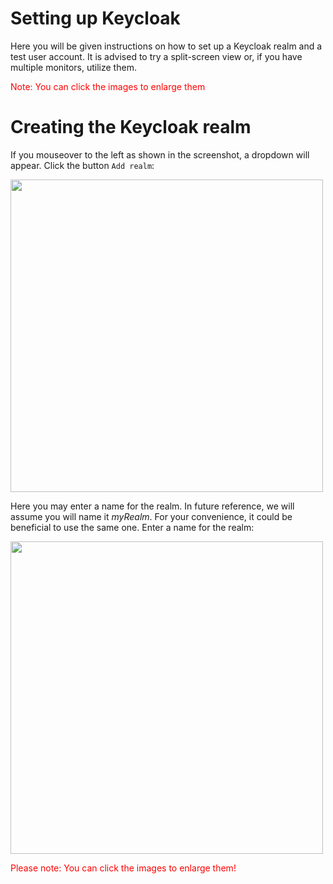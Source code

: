 # Setting up Keycloak 

Here you will be given instructions on how to set up a Keycloak realm and a test user account. It is advised to try a split-screen view or, if you have multiple monitors, utilize them.

<span style="color:red">Note: You can click the images to enlarge them</span>

# Creating the Keycloak realm 

If you mouseover to the left as shown in the screenshot, a dropdown will appear. Click the button `Add realm`:

<img src="https://github.com/wska/katacoda-scenarios/blob/main/add-login-to-python-flask-app-using-keycloak/img/1.png?raw=true" width="500">

Here you may enter a name for the realm. In future reference, we will assume you will name it *myRealm*. For your convenience, it could be beneficial to use the same one. Enter a name for the realm:

<img src="https://github.com/wska/katacoda-scenarios/blob/main/add-login-to-python-flask-app-using-keycloak/img/2.png?raw=true" width="500">

<span style="color:red">Please note: You can click the images to enlarge them!</span>

